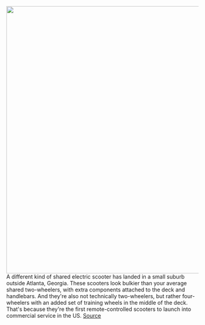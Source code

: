 <img src='https://cdn.vox-cdn.com/thumbor/9v7RSdcVQNu8vDYHZxs0h8IrTNM=/0x0:3840x2160/1200x800/filters:focal(1613x773:2227x1387)/cdn.vox-cdn.com/uploads/chorus_image/image/66820195/NINJAV_S001_S001_T037.00_01_23_08.Still003.0.jpg' width='700px' /><br/>
A different kind of shared electric scooter has landed in a small suburb outside Atlanta, Georgia. These scooters look bulkier than your average shared two-wheelers, with extra components attached to the deck and handlebars. And they're also not technically two-wheelers, but rather four-wheelers with an added set of training wheels in the middle of the deck. That's because they're the first remote-controlled scooters to launch into commercial service in the US.
<a href='https://www.theverge.com/2020/5/20/21263728/tortoise-gox-remote-control-electric-scooter-peachtree-corners'> Source <a/>